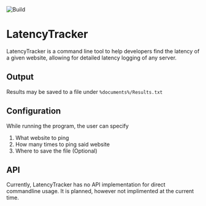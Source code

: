 ![Build](https://github.com/arlojay-studios/LatencyTracker/actions/workflows/.github/workflows/dotnet.yml/badge.svg)

# LatencyTracker
LatencyTracker is a command line tool to help developers find the latency of a given website, allowing for detailed latency logging of any server.

## Output
Results may be saved to a file under `%documents%/Results.txt`

## Configuration
While running the program, the user can specify 
1. What website to ping
2. How many times to ping said website
3. Where to save the file (Optional)

## API
Currently, LatencyTracker has no API implementation for direct commandline usage. It is planned, however not implimented at the current time.
